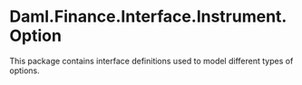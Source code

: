 # Daml.Finance.Interface.Instrument.Option

This package contains interface definitions used to model different types of options.
